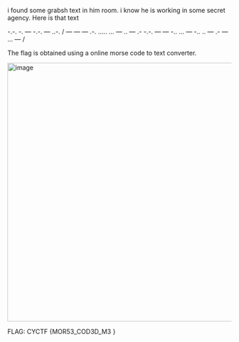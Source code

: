 i found some grabsh text in him room. i know he is working in some secret agency. Here is that text

-.-. -. — -.-. — ..-. / — — — .-. ….. … — .. — .- -.-. — — -.. … — -.. .. — .- — … — /

The flag is obtained using a online morse code to text converter.

<img width="1100" height="582" alt="image" src="https://github.com/user-attachments/assets/8a193cca-3761-494d-8627-072dc82ecc40" />

FLAG: CYCTF {MOR53_COD3D_M3 }
